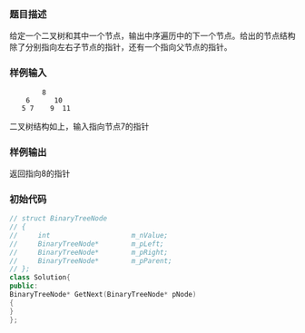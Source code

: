 ### 题目描述

给定一个二叉树和其中一个节点，输出中序遍历中的下一个节点。给出的节点结构除了分别指向左右子节点的指针，还有一个指向父节点的指针。

### 样例输入

            8
        6      10
       5 7    9  11

二叉树结构如上，输入指向节点7的指针

### 样例输出

返回指向8的指针

### 初始代码

```cpp
// struct BinaryTreeNode
// {
//     int                    m_nValue;
//     BinaryTreeNode*        m_pLeft;
//     BinaryTreeNode*        m_pRight;
//     BinaryTreeNode*        m_pParent;
// };
class Solution{
public:
BinaryTreeNode* GetNext(BinaryTreeNode* pNode)
{
}
};
```